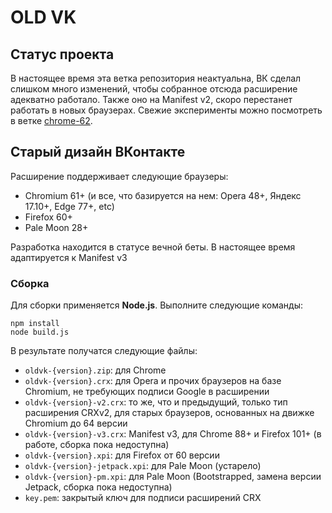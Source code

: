# OLD VK

## Статус проекта

В настоящее время эта ветка репозитория неактуальна, ВК сделал слишком много изменений, чтобы собранное отсюда расширение адекватно работало. Также оно на Manifest v2, скоро перестанет работать в новых браузерах. Свежие эксперименты можно посмотреть в ветке [chrome-62](https://github.com/Kesantielu/oldvk/tree/chrome-62).

## Старый дизайн ВКонтакте

Расширение поддерживает следующие браузеры:
* Chromium 61+ (и все, что базируется на нем: Opera 48+, Яндекс 17.10+, Edge 77+, etc)
* Firefox 60+
* Pale Moon 28+

Разработка находится в статусе вечной беты. В настоящее время адаптируется к Manifest v3

### Сборка

Для сборки применяется **Node.js**. Выполните следующие команды:

```
npm install
node build.js
```

В результате получатся следующие файлы:

* `oldvk-{version}.zip`: для Chrome
* `oldvk-{version}.crx`: для Opera и прочих браузеров на базе Chromium, не требующих подписи Google в расширении
* `oldvk-{version}-v2.crx`: то же, что и предыдущий, только тип расширения CRXv2, для старых браузеров, основанных на движке Chromium до 64 версии
* `oldvk-{version}-v3.crx`: Manifest v3, для Chrome 88+ и Firefox 101+ (в работе, сборка пока недоступна)
* `oldvk-{version}.xpi`: для Firefox от 60 версии
* `oldvk-{version}-jetpack.xpi`: для Pale Moon (устарело)
* `oldvk-{version}-pm.xpi`: для Pale Moon (Bootstrapped, замена версии Jetpack, сборка пока недоступна)
* `key.pem`: закрытый ключ для подписи расширений CRX
